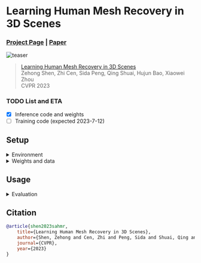 # Learning Human Mesh Recovery in 3D Scenes

### [Project Page](https://zju3dv.github.io/sahmr/) | [Paper](https://openaccess.thecvf.com/content/CVPR2023/papers/Shen_Learning_Human_Mesh_Recovery_in_3D_Scenes_CVPR_2023_paper.pdf)

![teaser](https://zju3dv.github.io/sahmr/images/teaser_homepage.jpg)

> [Learning Human Mesh Recovery in 3D Scenes](https://openaccess.thecvf.com/content/CVPR2023/papers/Shen_Learning_Human_Mesh_Recovery_in_3D_Scenes_CVPR_2023_paper.pdf)  
> Zehong Shen, Zhi Cen, Sida Peng, Qing Shuai, Hujun Bao, Xiaowei Zhou  
> CVPR 2023

### TODO List and ETA
- [x] Inference code and weights
- [ ] Training code (expected 2023-7-12)

## Setup

<details><summary>Environment</summary>

```bash
conda create -y -n sahmr python=3.8
conda activate sahmr
pip install -r requirements.txt
pip install -e . 

# torchsparse==1.4.0, please refer to https://github.com/mit-han-lab/torchsparse
sudo apt-get install libsparsehash-dev
pip install --upgrade git+https://github.com/mit-han-lab/torchsparse.git@v1.4.0
```
</details>
 

<details><summary>Weights and data</summary>

\
🚩 [Google drive link](https://drive.google.com/drive/folders/1CluXFrJliem1awumjBt7gvitSbSI92cZ?usp=sharing)

### Model Weights
We provide the pretrained rich and prox models for evaluation under the `release` folder.

### RICH/PROX dataset
You need to agree and follow the [RICH dataset license](https://rich.is.tue.mpg.de/license.html) and the [PROX dataset license](https://prox.is.tue.mpg.de/license.html) to use the data.

Here, we provide the minimal and pre-propcessed `RICH/sahmr_support` and `PROX/quantitative/sahmr_support` for reproducing the metrics in the paper. By downloading, you agree to the [RICH dataset license](https://rich.is.tue.mpg.de/license.html) and the [PROX dataset license](https://prox.is.tue.mpg.de/license.html).

If you want to train the model, you still need to submit a request to the authors from MPI and use their links for downloading the full datasets.

### Link weights and data to the project folder
```bash
ln -s path-to-models(smpl-models) models

mkdir datasymlinks
ln -s path-to-release(weights) datasymlinks/release

# the RICH folder should contain the original RICH dataset in the training phase,
# and the `RICH/sahmr_support` is enough for evaluation
mkdir -p datasymlinks/RICH 
ln -s path-to-rich-sahmr_support datasymlinks/RICH/sahmr_support

# the `PROX/quantitative/sahmr_support` is enough for evaluation
mkdir -p datasymlinks/PROX/quantitative
ln -s path-to-prox-sahmr_support datasymlinks/PROX/quantitative/sahmr_support
```
</details>


## Usage

<details><summary>Evaluation</summary>

```bash
# RICH model
python tools/dump_results.py -c configs/pose/sahmr_eval/rich.yaml -d datasymlinks/release/sahmr_rich_e30.pth 
python tools/eval_results.py -c configs/pose/sahmr_eval/rich.yaml

# PROX model
python tools/dump_results.py -c configs/pose/sahmr_eval/prox.yaml -d datasymlinks/release/sahmr_prox_e30.pth --data_name prox_quant
python tools/eval_results.py -c configs/pose/sahmr_eval/prox.yaml --data_name prox_quant
```
</details>


## Citation

```bibtex
@article{shen2023sahmr,
    title={Learning Human Mesh Recovery in 3D Scenes},
    author={Shen, Zehong and Cen, Zhi and Peng, Sida and Shuai, Qing and Bao, Hujun and Zhou, Xiaowei},
    journal={CVPR},
    year={2023}
}
```